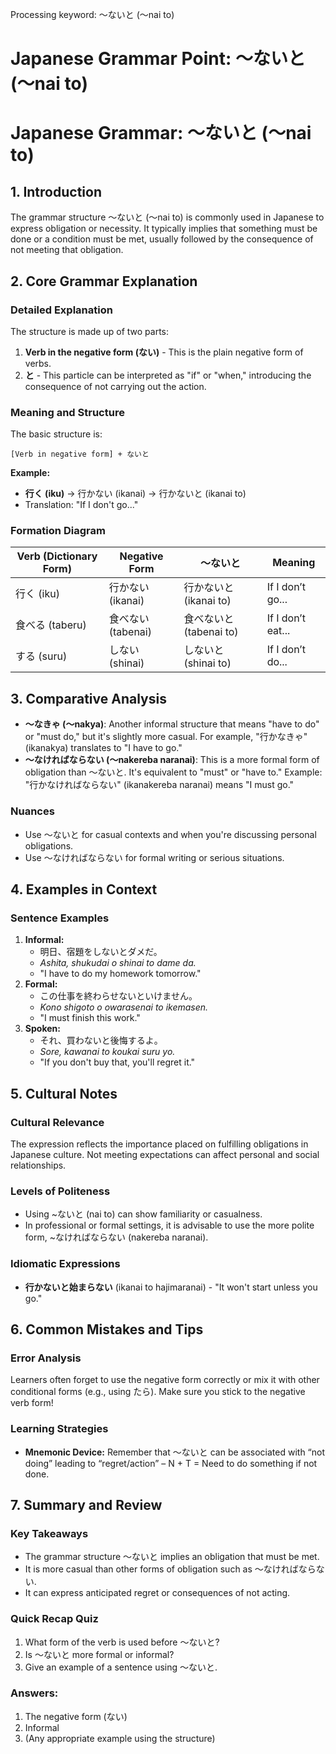 Processing keyword: ～ないと (〜nai to)
# Japanese Grammar Point: ～ないと (〜nai to)
# Japanese Grammar: ～ないと (〜nai to)
## 1. Introduction
The grammar structure ～ないと (〜nai to) is commonly used in Japanese to express obligation or necessity. It typically implies that something must be done or a condition must be met, usually followed by the consequence of not meeting that obligation.
## 2. Core Grammar Explanation
### Detailed Explanation
The structure is made up of two parts:
1. **Verb in the negative form (ない)** - This is the plain negative form of verbs.
2. **と** - This particle can be interpreted as "if" or "when," introducing the consequence of not carrying out the action.
### Meaning and Structure
The basic structure is:
```
[Verb in negative form] + ないと
```
**Example:**
- **行く (iku)** → 行かない (ikanai) → 行かないと (ikanai to) 
- Translation: "If I don't go..."
### Formation Diagram
| Verb (Dictionary Form) | Negative Form      | ～ないと            | Meaning                     |
|-------------------------|--------------------|----------------------|-----------------------------|
| 行く (iku)              | 行かない (ikanai)  | 行かないと (ikanai to) | If I don’t go...           |
| 食べる (taberu)        | 食べない (tabenai) | 食べないと (tabenai to)| If I don’t eat...          |
| する (suru)            | しない (shinai)    | しないと (shinai to)  | If I don’t do...           |
## 3. Comparative Analysis
- **～なきゃ (〜nakya)**: Another informal structure that means "have to do" or "must do," but it's slightly more casual. For example, "行かなきゃ" (ikanakya) translates to "I have to go."
- **～なければならない (〜nakereba naranai)**: This is a more formal form of obligation than ～ないと. It's equivalent to "must" or "have to." Example: "行かなければならない" (ikanakereba naranai) means "I must go."
### Nuances
- Use ～ないと for casual contexts and when you're discussing personal obligations.
- Use ～なければならない for formal writing or serious situations.
## 4. Examples in Context
### Sentence Examples
1. **Informal:** 
   - 明日、宿題をしないとダメだ。 
   - *Ashita, shukudai o shinai to dame da.*
   - "I have to do my homework tomorrow."
2. **Formal:** 
   - この仕事を終わらせないといけません。
   - *Kono shigoto o owarasenai to ikemasen.*
   - "I must finish this work."
3. **Spoken:** 
   - それ、買わないと後悔するよ。
   - *Sore, kawanai to koukai suru yo.*
   - "If you don't buy that, you'll regret it."
## 5. Cultural Notes
### Cultural Relevance
The expression reflects the importance placed on fulfilling obligations in Japanese culture. Not meeting expectations can affect personal and social relationships. 
### Levels of Politeness
- Using ~ないと (nai to) can show familiarity or casualness.
- In professional or formal settings, it is advisable to use the more polite form, ~なければならない (nakereba naranai).
### Idiomatic Expressions
- **行かないと始まらない** (ikanai to hajimaranai) - "It won't start unless you go."
## 6. Common Mistakes and Tips
### Error Analysis
Learners often forget to use the negative form correctly or mix it with other conditional forms (e.g., using たら). Make sure you stick to the negative verb form!
### Learning Strategies
- **Mnemonic Device:** Remember that ～ないと can be associated with “not doing” leading to “regret/action” – N + T = Need to do something if not done.
## 7. Summary and Review
### Key Takeaways
- The grammar structure ～ないと implies an obligation that must be met.
- It is more casual than other forms of obligation such as ～なければならない.
- It can express anticipated regret or consequences of not acting.
### Quick Recap Quiz
1. What form of the verb is used before ～ないと?
2. Is ～ないと more formal or informal?
3. Give an example of a sentence using ～ないと.
### Answers:
1. The negative form (ない)
2. Informal
3. (Any appropriate example using the structure)
